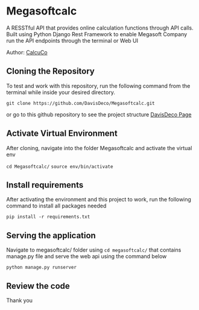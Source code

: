 # Megasoftcalc
A RESSTful API that provides online calculation functions through API calls. Built using Python Django Rest Framework to enable Megasoft Company run the API endpoints through the terminal or Web UI

Author: [CalcuCo](https://github.com/scottjzou)

## Cloning the Repository
To test and work with this repository, run the following command from the terminal while inside your desired directory.

`git clone https://github.com/DavisDeco/Megasoftcalc.git` 

or go to this github repository to see the project structure [DavisDeco Page](https://github.com/DavisDeco/Megasoftcalc.git)


## Activate Virtual Environment
After cloning, navigate into the folder Megasoftcalc and activate the virtual env

`cd Megasoftcalc/`
`source env/bin/activate`

## Install requirements
After activating the environment and this project to work, run the following command to install all packages needed

`pip install -r requirements.txt`

## Serving the application
 Navigate to megasoftcalc/ folder using `cd megasoftcalc/` that contains manage.py file and serve the web api using the command below

 `python manage.py runserver`

 ## Review the code
 Thank you
